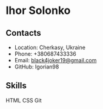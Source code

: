 # Ihor Solonko #
## Contacts ##
 * Location: Cherkasy, Ukraine
 * Phone: +380687433336
 * Email: black4joker19@gmail.com
 * GitHub: Igorian98
 

## Skills ##
HTML
CSS
Git

